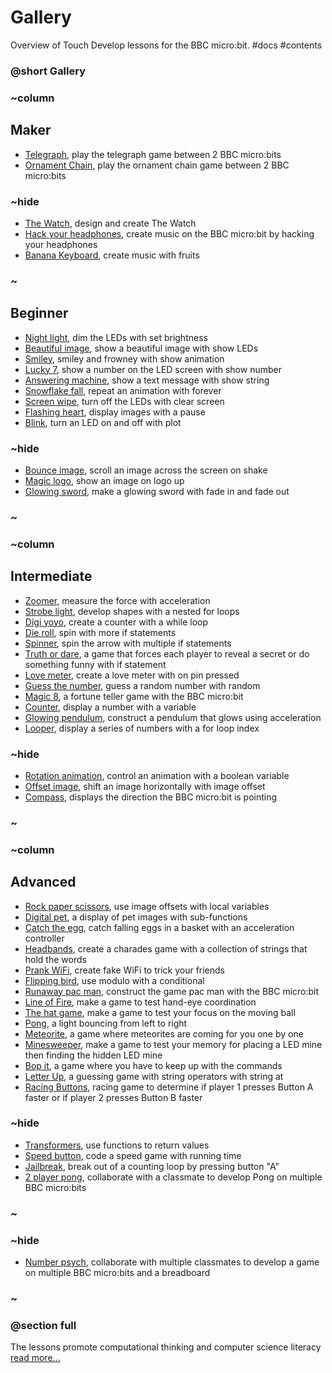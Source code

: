 # Gallery

Overview of Touch Develop lessons for the BBC micro:bit. #docs #contents

### @short Gallery

### ~column 


## Maker

* [Telegraph](/microbit/pzeagwoudd), play the telegraph game between 2 BBC micro:bits
* [Ornament Chain](/microbit/rnvpgo), play the ornament chain game between 2 BBC micro:bits

### ~hide

* [The Watch](/microbit/lessons/the-watch), design and create The Watch
* [Hack your headphones](/microbit/lessons/hack-your-headphones), create music on the BBC micro:bit by hacking your headphones
* [Banana Keyboard](/microbit/lessons/banana-keyboard), create music with fruits

### ~

## Beginner

* [Night light](/microbit/vltwrzuqto), dim the LEDs with set brightness
* [Beautiful image](/microbit/nudwzmphyx), show a beautiful image with show LEDs
* [Smiley,](/microbit/zsohipimef) smiley and frowney with show animation
* [Lucky 7](/microbit/rqhxxqppqu), show a number on the LED screen with show number
* [Answering machine](/microbit/bnkmeqymuh), show a text message with show string
* [Snowflake fall](/microbit/zhcfmiejlg), repeat an animation with forever
* [Screen wipe](/microbit/hlnitnqjjk), turn off the LEDs with clear screen
* [Flashing heart](/microbit/bwmxfwqswx), display images with a pause
* [Blink](/microbit/jbbutifslm), turn an LED on and off with plot

### ~hide

* [Bounce image](/microbit/lessons/bounce-image), scroll an image across the screen on shake
* [Magic logo](/microbit/lessons/magic-logo), show an image on logo up
* [Glowing sword](/microbit/lessons/glowing-sword), make a glowing sword with fade in and fade out

### ~

### ~column 

## Intermediate

* [Zoomer](/microbit/fwrohhjqql), measure the force with acceleration
* [Strobe light](/microbit/jguqlzeayr), develop shapes with a nested for loops
* [Digi yoyo](/microbit/lppocrbpys), create a counter with a while loop
* [Die roll](/microbit/lzblatmknq), spin with more if statements
* [Spinner](/microbit/dzijduruek), spin the arrow with multiple if statements
* [Truth or dare](/microbit/filuzbwauo), a game that forces each player to reveal a secret or do something funny with if statement
* [Love meter](/microbit/rrmlrvojfa), create a love meter with on pin pressed
* [Guess the number](/microbit/ftsenbvqwz), guess a random number with random
* [Magic 8](/microbit/fyjinpjuqu), a fortune teller game with the BBC micro:bit
* [Counter](/microbit/rerlmjgjut), display a number with a variable
* [Glowing pendulum](/microbit/xrnsveuwxj), construct a pendulum that glows using acceleration
* [Looper](/microbit/nxcddtbizi), display a series of numbers with a for loop index

### ~hide

* [Rotation animation](/microbit/lessons/rotation-animation), control an animation with a boolean variable
* [Offset image](/microbit/lessons/offset-image), shift an image horizontally with image offset
* [Compass](/microbit/lessons/compass), displays the direction the BBC micro:bit is pointing

### ~

### ~column 

## Advanced

* [Rock paper scissors](/microbit/tnmtbvyyma), use image offsets with local variables
* [Digital pet](/microbit/vefocoajpb), a display of pet images with sub-functions
* [Catch the egg](/microbit/reczlreqob), catch falling eggs in a basket with an acceleration controller
* [Headbands](/microbit/bzrusu), create a charades game with a collection of strings that hold the words
* [Prank WiFi](/microbit/dceikq), create fake WiFi to trick your friends
* [Flipping bird](/microbit/lbhvywjzkv), use modulo with a conditional
* [Runaway pac man](/microbit/loafab), construct the game pac man with the BBC micro:bit
* [Line of Fire](/microbit/fzcoly), make a game to test hand-eye coordination
* [The hat game](/microbit/njynsd), make a game to test your focus on the moving ball
* [Pong](/microbit/xcenyy), a light bouncing from left to right
* [Meteorite](/microbit/zaidka), a game where meteorites are coming for you one by one
* [Minesweeper](/microbit/jaeeve), make a game to test your memory for placing a LED mine then finding the hidden LED mine
* [Bop it](/microbit/zlpndm), a game where you have to keep up with the commands
* [Letter Up](/microbit/ftlqjo), a guessing game with string operators with string at
* [Racing Buttons](/microbit/hcuxid), racing game to determine if player 1 presses Button A faster or if player 2 presses Button B faster

### ~hide

* [Transformers](/microbit/lessons/transformers), use functions to return values
* [Speed button](/microbit/lessons/speed-button), code a speed game with running time
* [Jailbreak](/microbit/lessons/jailbreak), break out of a counting loop by pressing button "A"
* [2 player pong](/microbit/bzycll), collaborate with a classmate to develop Pong on multiple BBC micro:bits

### ~

### ~hide

* [Number psych](/microbit/lessons/number-psych), collaborate with multiple classmates to develop a game on multiple BBC micro:bits and a breadboard

### ~

### @section full

The lessons promote computational thinking and computer science literacy[ read more...](/microbit/lessons/teach)

